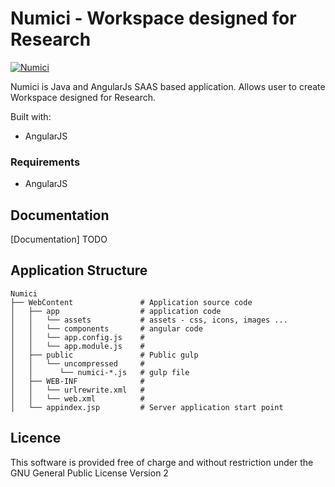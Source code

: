 # Numici - Workspace designed for Research

[![Numici](https://www.numici.com/blog/wp-content/uploads/2020/06/Numici-Logo-In-Blue.png?style=png)]()

Numici is Java and AngularJs SAAS based application. Allows user to create Workspace designed for Research.

Built with:
* AngularJS


### Requirements
* AngularJS

## Documentation

[Documentation] TODO


## Application Structure

```
Numici
├── WebContent               # Application source code
│   ├── app                  # application code
│   │   └── assets           # assets - css, icons, images ...
│   │   └── components       # angular code
│   │   └── app.config.js    # 
│   │   └── app.module.js    # 
│   ├── public               # Public gulp
│   │   └── uncompressed     # 
│   │      └── numici-*.js   # gulp file
│   ├── WEB-INF              # 
│   │   └── urlrewrite.xml   # 
│   │   └── web.xml          # 
│   └── appindex.jsp         # Server application start point
```


## Licence

This software is provided free of charge and without restriction under the GNU General Public License Version 2

